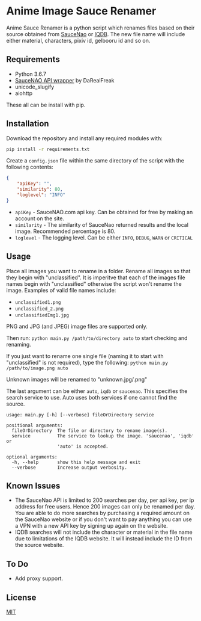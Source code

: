 # Anime Image Sauce Renamer

Anime Sauce Renamer is a python script which renames files based on their source obtained from [SauceNao](https://saucenao.com/) or [IQDB](https://iqdb.org/). The new file name will include either material, characters, pixiv id, gelbooru id and so on.

## Requirements
* Python 3.6.7
* [SauceNAO API wrapper](https://github.com/DaRealFreak/saucenao) by DaRealFreak
* unicode_slugify
* aiohttp

These all can be install with pip.

## Installation

Download the repository and install any required modules with:

```bash
pip install -r requirements.txt
```
Create a `config.json` file within the same directory of the script with the following contents:
```json
{
    "apiKey": "",
    "similarity": 80,
    "loglevel": "INFO"
}
```
* `apiKey` - SauceNAO.com api key. Can be obtained for free by making an account on the site.
* `similarity` - The similarity of SauceNao returned results and the local image. Recommended percentage is 80.
* `loglevel` - The logging level. Can be either `INFO`, `DEBUG`, `WARN` or `CRITICAL`
## Usage
Place all images you want to rename in a folder. Rename all images so that they begin with "unclassified". It is imperitve that each of the images file names begin with "unclassified" otherwise the script won't rename the image. Examples of valid file names include:

* `unclassified1.png`
* `unclassified_2.png`
* `unclassifiedImg1.jpg`

PNG and JPG (and JPEG) image files are supported only.

Then run: `python main.py /path/to/directory auto` to start checking and renaming.

If you just want to rename one single file (naming it to start with "unclassified" is not required), type the following: `python main.py /path/to/image.png auto`

Unknown images will be renamed to "unknown.jpg/.png"

The last argument can be either `auto`, `iqdb` or `saucenao`. This specifies the search service to use. Auto uses both services if one cannot find the source.

```shell
usage: main.py [-h] [--verbose] fileOrDirectory service

positional arguments:
  fileOrDirectory  The file or directory to rename image(s).
  service          The service to lookup the image. 'saucenao', 'iqdb' or
                   'auto' is accepted.

optional arguments:
  -h, --help       show this help message and exit
  --verbose        Increase output verbosity.
```

## Known Issues
* The SauceNao API is limited to 200 searches per day, per api key, per ip address for free users. Hence 200 images can only be renamed per day. You are able to do more searches by purchasing a required amount on the SauceNao website or if you don't want to pay anything you can use a VPN with a new API key by signing up again on the website.
* IQDB searches will not include the character or material in the file name due to limitations of the IQDB website. It will instead include the ID from the source website.
## To Do
* Add proxy support.

## License
[MIT](https://choosealicense.com/licenses/mit/)
